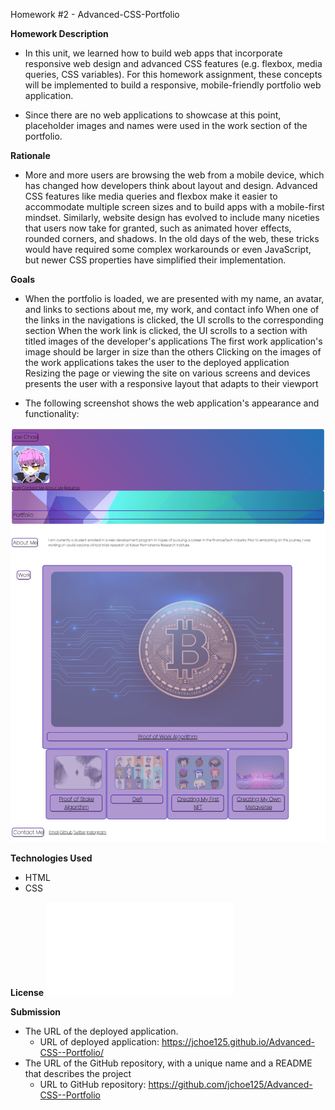 Homework #2 - Advanced-CSS-Portfolio

**Homework Description**
* In this unit, we learned how to build web apps that incorporate responsive web design and advanced CSS features (e.g. flexbox, media queries, CSS variables). For this homework assignment, these concepts will be implemented to build a responsive, mobile-friendly portfolio web application.

* Since there are no web applications to showcase at this point, placeholder images and names were used in the work section of the portfolio.

**Rationale**
* More and more users are browsing the web from a mobile device, which has changed how developers think about layout and design. Advanced CSS features like media queries and flexbox make it easier to accommodate multiple screen sizes and to build apps with a mobile-first mindset. Similarly, website design has evolved to include many niceties that users now take for granted, such as animated hover effects, rounded corners, and shadows. In the old days of the web, these tricks would have required some complex workarounds or even JavaScript, but newer CSS properties have simplified their implementation.

**Goals**
* When the portfolio is loaded, we are presented with my name, an avatar, and links to sections about me, my work, and contact info
When one of the links in the navigations is clicked, the UI scrolls to the corresponding section
When the work link is clicked, the UI scrolls to a section with titled images of the developer's applications
The first work application's image should be larger in size than the others
Clicking on the images of the work applications takes the user to the deployed application
Resizing the page or viewing the site on various screens and devices presents the user with a responsive layout that adapts to their viewport

* The following screenshot shows the web application's appearance and functionality:

![website screenshot](https://github.com/jchoe125/Advanced-CSS--Portfolio/blob/main/Images/Website%20screenshot.jpeg)

**Technologies Used**
* HTML
* CSS

**License**
![MIT license](./license.txt)

**Submission**
* The URL of the deployed application.
  * URL of deployed application: https://jchoe125.github.io/Advanced-CSS--Portfolio/
* The URL of the GitHub repository, with a unique name and a README that describes the project
  * URL to GitHub repository: https://github.com/jchoe125/Advanced-CSS--Portfolio